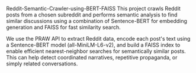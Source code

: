 Reddit-Semantic-Crawler-using-BERT-FAISS
This project crawls Reddit posts from a chosen subreddit and performs semantic analysis to find similar discussions using a combination of Sentence-BERT for embedding generation and FAISS for fast similarity search.

We use the PRAW API to extract Reddit data, encode each post's text using a Sentence-BERT model (all-MiniLM-L6-v2), and build a FAISS index to enable efficient nearest-neighbor searches for semantically similar posts. This can help detect coordinated narratives, repetitive propaganda, or simply related conversations.
